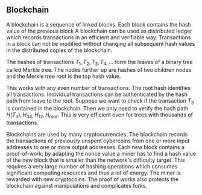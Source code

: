 ## Blockchain

A blockchain is a sequence of linked blocks. Each block contains the hash value of the previous block 
A blockchain can be used as distributed ledger which records transactions in an efficient and verifiable way. Transactions in a block can not be modified without changing all subsequent hash values in the distributed copies of the blockchain.

The hashes of transactions $T_1, T_2, T_3, T_4, \dots$ form the leaves of a binary tree called Merkle tree. The nodes further up are hashes of two children nodes and the Merkle tree root is the top hash value.

This works with any even number of transactions.  The root hash identifies all transactions. Individual transactions can be authenticated by the hash path from leave to the root. Suppose we want to check if the transaction $T_3$ is contained in the blockchain.  Then we only need to verify  the hash path 
$H(T_3), H_{34}, H_{12}, H_{root}$. This is very efficient even for trees with thousands of  transactions. 

Blockchains are used by many cryptocurrencies. The blockchain records the transactions of previously unspent cybercoins from one or more input addresses to one or more output addresses. Each new block contains a proof-of-work; by adapting the nonce value a miner has to find a hash value of the new block that is smaller than the network's difficulty target. This requires a very large number of hashing operations which consumes significant computing resources and thus a lot of energy. The miner is rewarded with new cryptocoins. The proof of works also protects the blockchain against manipulations and complicates forks. 

